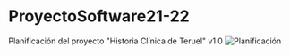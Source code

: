 # ProyectoSoftware21-22

Planificación del proyecto "Historia Clínica de Teruel" v1.0
![Planificación](https://github.com/800710/ProyectoSoftware21-22/blob/main/image.png)
